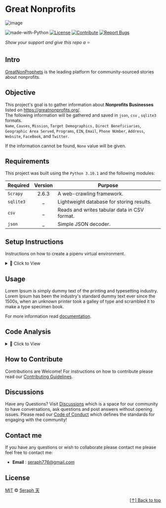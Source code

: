 <div id="home" align="left">

# Great Nonprofits

![image](https://user-images.githubusercontent.com/72005563/203444300-e9236095-99af-4b1d-8fe2-05d75e56f514.png)

![made-with-Python](https://img.shields.io/badge/Python-blue?&logo=python&logoColor=yellow&label=Built%20with&style=flat&labelColor=black)
[![License](https://img.shields.io/github/license/seraph776/seraph776?logo=github&color=green&labelColor=black)](https://github.com/seraph776/quotes-to-scrape.com/blob/main/contributing.md) [![Contribute](https://img.shields.io/badge/Contribute-black?&logo=github&logoColor=black&label=&flat&labelColor=yellow)](https://github.com/seraph776/quotes-to-scrape.com/blob/main/contributing.md) [![Report Bugs](https://img.shields.io/badge/Report%20Bugz-black?&logo=github&logoColor=black&label=&flat&labelColor=red)](https://github.com/seraph776/quotes-to-scrape.com/issues/new/choose)

_Show your support and give this repo a_ ⭐


  
</div>


## Intro

[GreatNonProphets](https://greatnonprofits.org/) is the leading platform for community-sourced stories about nonprofits.

## Objective

This project's goal is to gather information about **Nonprofits Businesses** listed on https://greatnonprofits.org/.   
The following information will be gathered and saved in `json`, `csv` , `sqlite3` formats.  
`Name`, `Causes`, `Mission`, `Target Demographics,` `Direct Beneficiaries`, `Geographic Area Served`, `Programs`, 
`EIN`, `Email`, `Phone NUmber`, `Address`, `Website`, `FaceBook`, and `Twitter`.
 

If the information cannot be found, `None` value will be given.
## Requirements

This project was built using the `Python 3.10.1` and the following modules: 

| Required         | Version | Purpose                                        |
|------------------|:-------:|------------------------------------------------|
| `Scrapy `        |  2.6.3  | A web-crawling framework.                      | 
| `sqlite3`        |    _    | Lightweight database for storing results.      | 
| `csv`            |    _    | Reads and writes tabular data in CSV format.   | 
| `json`           |    _    | Simple JSON decoder.                           | 


## Setup Instructions 
Instructions on how to create a pipenv virtual environment.

<details>
<summary>🎯 Click to View </summary>

1. Download [zip file](https://github.com/seraph776/QuickStartTemplate/archive/refs/heads/main.zip) 
2. Extract zip files
3. Change directory into projectFolder:

```
$ cd projectFolder
```

4. Install from Pipfile:

```
$ pipenv install  
```

5. Run the application from within virtual environment:

```
$ pipenv run python main.py
```

</details>




## Usage
Lorem Ipsum is simply dummy text of the printing and typesetting industry. Lorem Ipsum has been the industry's standard dummy text ever since the 1500s, when an unknown printer took a galley of type and scrambled it to make a type specimen book. 

For more information read [documentation](https://github.com/seraph776/QuickStartTemplate).


## Code Analysis

<details>
<summary>🎯 Click to View </summary>

#### STEP 1:

```python
print('Hello World')
```
</details>



## How to Contribute


Contributions are Welcome! For instructions on how to contribute please read our [Contributing Guidelines](https://github.com/seraph776/QuickStartTemplate/blob/main/CONTRIBUTING.md). 


## Discussions

Have any Questions? Visit [Discussions](https://github.com/seraph776/QuickStart/discussions) which is a space for our community to have conversations, ask questions and post answers without opening issues. Please read our [Code of Conduct](https://github.com/seraph776/QuickStartTemplate/blob/main/CODE-OF-CONDUCT.md) which defines the  standards for engaging with the community!

## Contact me

If you have any questions or wish to collaborate please contact me please feel free to contact me:  
- **Email** : [seraph776@gmail.com](mailto:seraph776@gmail.com)


## License 

[MIT](https://github.com/seraph776/seraph776/blob/main/LICENSE) © [Seraph 天](https://github.com/seraph776) 


<div align="right">

[[↑] Back to top](#home)

</div>  
